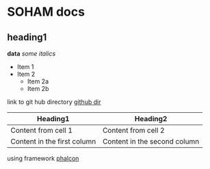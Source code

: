 # SOHAM docs

## heading1
**data**
*some italics*

* Item 1
* Item 2
  * Item 2a
  * Item 2b

link to git hub directory [github dir](http://github.com/soham-cedcoss)

Heading1 | Heading2
-------- | -------------
Content from cell 1 | Content from cell 2
Content in the first column | Content in the second column

using framework [phalcon](https://static.javatpoint.com/phalcon/images/phalcon-tutorial.jpg)
